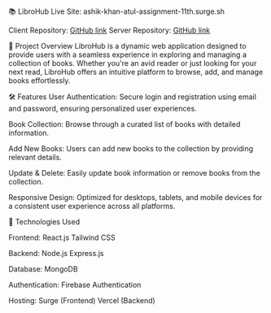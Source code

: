 📚 LibroHub
Live Site: ashik-khan-atul-assignment-11th.surge.sh

Client Repository: [GitHub link](https://github.com/ASHIK-KHAN-ATUL/11th-assignment-client-main)
Server Repository: [GitHub link](https://github.com/ASHIK-KHAN-ATUL/11th-assignment-server)

🚀 Project Overview
LibroHub is a dynamic web application designed to provide users with a seamless experience in exploring and managing a collection of books. Whether you're an avid reader or just looking for your next read, LibroHub offers an intuitive platform to browse, add, and manage books effortlessly.

🛠️ Features
User Authentication: Secure login and registration using email and password, ensuring personalized user experiences.

Book Collection: Browse through a curated list of books with detailed information.

Add New Books: Users can add new books to the collection by providing relevant details.

Update & Delete: Easily update book information or remove books from the collection.



Responsive Design: Optimized for desktops, tablets, and mobile devices for a consistent user experience across all platforms.



🧰 Technologies Used

Frontend:
    React.js
    Tailwind CSS

Backend:
    Node.js
    Express.js

Database:
    MongoDB

Authentication:
    Firebase Authentication

Hosting:
    Surge (Frontend)
    Vercel (Backend)